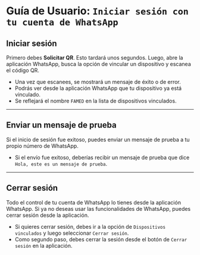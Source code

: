 # Guía de Usuario: `Iniciar sesión con tu cuenta de WhatsApp`

## Iniciar sesión

Primero debes **Solicitar QR**. Esto tardará unos segundos. Luego, abre la aplicación WhatsApp, busca la opción de vincular un dispositivo y escanea el código QR.

- Una vez que escanees, se mostrará un mensaje de éxito o de error.
- Podrás ver desde la aplicación WhatsApp que tu dispositivo ya está vinculado.
- Se reflejará el nombre `FAMED` en la lista de dispositivos vinculados.

---

## Enviar un mensaje de prueba

Si el inicio de sesión fue exitoso, puedes enviar un mensaje de prueba a tu propio número de WhatsApp.

- Si el envío fue exitoso, deberías recibir un mensaje de prueba que dice `Hola, este es un mensaje de prueba`.

---

## Cerrar sesión

Todo el control de tu cuenta de WhatsApp lo tienes desde la aplicación WhatsApp. Si ya no deseas usar las funcionalidades de WhatsApp, puedes cerrar sesión desde la aplicación.

- Si quieres cerrar sesión, debes ir a la opción de `Dispositivos vinculados` y luego seleccionar `Cerrar sesión`.
- Como segundo paso, debes cerrar la sesión desde el botón de `Cerrar sesión` en la aplicación.
